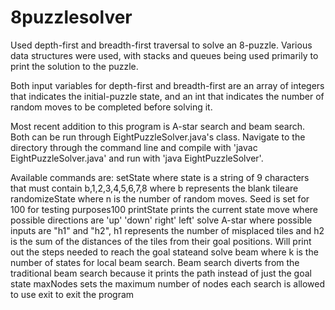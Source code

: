 # 8puzzlesolver

Used depth-first and breadth-first traversal to solve an 8-puzzle.  Various data structures were used, with stacks and queues being used primarily to print the solution to the puzzle.

Both input variables for depth-first and breadth-first are an array of integers that indicates the initial-puzzle state, and an int that indicates the number of random moves to be completed before solving it.

Most recent addition to this program is A-star search and beam search. Both can be run through EightPuzzleSolver.java's class. Navigate to the directory through the command line and compile with 'javac EightPuzzleSolver.java' and run with 'java EightPuzzleSolver'.

Available commands are:
setState <state> where state is a string of 9 characters that must contain b,1,2,3,4,5,6,7,8 where b represents the blank tileare
randomizeState <n> where n is the number of random moves. Seed is set for 100 for testing purposes100
printState prints the current state
move <direction> where possible directions are 'up' 'down' right' left'
solve A-star <heuristic> where possible inputs are "h1" and "h2", h1 represents the number of misplaced tiles and h2 is the sum of the distances of the tiles from their goal positions. Will print out the steps needed to reach the goal stateand
solve beam <k> where k is the number of states for local beam search. Beam search diverts from the traditional beam search because it prints the path instead of just the goal state
maxNodes <n> sets the maximum number of nodes each search is allowed to use
exit to exit the program

